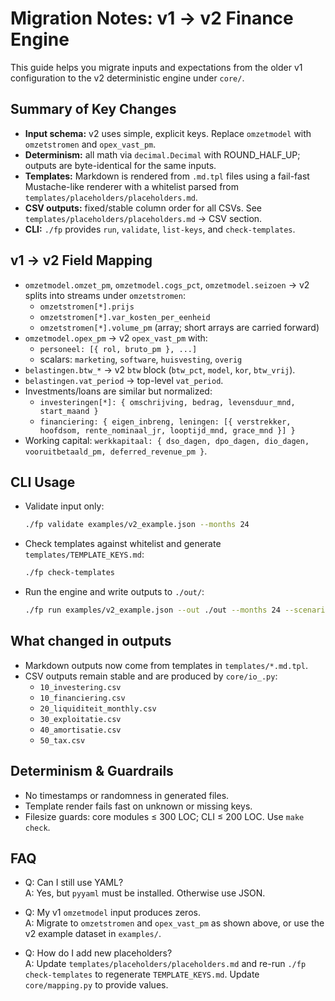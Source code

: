 # Migration Notes: v1 → v2 Finance Engine

This guide helps you migrate inputs and expectations from the older v1 configuration to the v2 deterministic engine under `core/`.

## Summary of Key Changes

- **Input schema:** v2 uses simple, explicit keys. Replace `omzetmodel` with `omzetstromen` and `opex_vast_pm`.
- **Determinism:** all math via `decimal.Decimal` with ROUND_HALF_UP; outputs are byte-identical for the same inputs.
- **Templates:** Markdown is rendered from `.md.tpl` files using a fail-fast Mustache-like renderer with a whitelist parsed from `templates/placeholders/placeholders.md`.
- **CSV outputs:** fixed/stable column order for all CSVs. See `templates/placeholders/placeholders.md` → CSV section.
- **CLI:** `./fp` provides `run`, `validate`, `list-keys`, and `check-templates`.

## v1 → v2 Field Mapping

- `omzetmodel.omzet_pm`, `omzetmodel.cogs_pct`, `omzetmodel.seizoen` → v2 splits into streams under `omzetstromen`:
  - `omzetstromen[*].prijs`
  - `omzetstromen[*].var_kosten_per_eenheid`
  - `omzetstromen[*].volume_pm` (array; short arrays are carried forward)
- `omzetmodel.opex_pm` → v2 `opex_vast_pm` with:
  - `personeel: [{ rol, bruto_pm }, ...]`
  - scalars: `marketing`, `software`, `huisvesting`, `overig`
- `belastingen.btw_*` → v2 `btw` block (`btw_pct`, `model`, `kor`, `btw_vrij`).
- `belastingen.vat_period` → top-level `vat_period`.
- Investments/loans are similar but normalized:
  - `investeringen[*]: { omschrijving, bedrag, levensduur_mnd, start_maand }`
  - `financiering: { eigen_inbreng, leningen: [{ verstrekker, hoofdsom, rente_nominaal_jr, looptijd_mnd, grace_mnd }] }`
- Working capital: `werkkapitaal: { dso_dagen, dpo_dagen, dio_dagen, vooruitbetaald_pm, deferred_revenue_pm }`.

## CLI Usage

- Validate input only:
  ```bash
  ./fp validate examples/v2_example.json --months 24
  ```
- Check templates against whitelist and generate `templates/TEMPLATE_KEYS.md`:
  ```bash
  ./fp check-templates
  ```
- Run the engine and write outputs to `./out/`:
  ```bash
  ./fp run examples/v2_example.json --out ./out --months 24 --scenario base --vat-period monthly
  ```

## What changed in outputs

- Markdown outputs now come from templates in `templates/*.md.tpl`.
- CSV outputs remain stable and are produced by `core/io_.py`:
  - `10_investering.csv`
  - `10_financiering.csv`
  - `20_liquiditeit_monthly.csv`
  - `30_exploitatie.csv`
  - `40_amortisatie.csv`
  - `50_tax.csv`

## Determinism & Guardrails

- No timestamps or randomness in generated files.
- Template render fails fast on unknown or missing keys.
- Filesize guards: core modules ≤ 300 LOC; CLI ≤ 200 LOC. Use `make check`.

## FAQ

- Q: Can I still use YAML?  
  A: Yes, but `pyyaml` must be installed. Otherwise use JSON.

- Q: My v1 `omzetmodel` input produces zeros.  
  A: Migrate to `omzetstromen` and `opex_vast_pm` as shown above, or use the v2 example dataset in `examples/`.

- Q: How do I add new placeholders?  
  A: Update `templates/placeholders/placeholders.md` and re-run `./fp check-templates` to regenerate `TEMPLATE_KEYS.md`. Update `core/mapping.py` to provide values.
